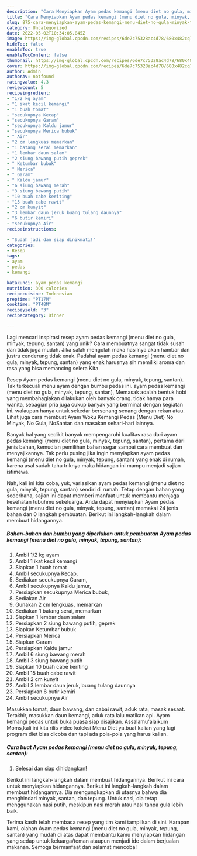 ```yaml
---
description: "Cara Menyiapkan Ayam pedas kemangi (menu diet no gula, minyak, tepung, santan) yang Bisa Manjain Lidah"
title: "Cara Menyiapkan Ayam pedas kemangi (menu diet no gula, minyak, tepung, santan) yang Bisa Manjain Lidah"
slug: 875-cara-menyiapkan-ayam-pedas-kemangi-menu-diet-no-gula-minyak-tepung-santan-yang-bisa-manjain-lidah
category: Uncategorized
date: 2022-05-02T10:34:05.845Z
image: https://img-global.cpcdn.com/recipes/6de7c75328ac4d78/680x482cq70/ayam-pedas-kemangi-menu-diet-no-gula-minyak-tepung-santan-foto-resep-utama.jpg
hideToc: false
enableToc: true
enableTocContent: false
thumbnail: https://img-global.cpcdn.com/recipes/6de7c75328ac4d78/680x482cq70/ayam-pedas-kemangi-menu-diet-no-gula-minyak-tepung-santan-foto-resep-utama.jpg
cover: https://img-global.cpcdn.com/recipes/6de7c75328ac4d78/680x482cq70/ayam-pedas-kemangi-menu-diet-no-gula-minyak-tepung-santan-foto-resep-utama.jpg
author: Admin
authorAv: notfound
ratingvalue: 4.3
reviewcount: 5
recipeingredient:
- "1/2 kg ayam"
- "1 ikat kecil kemangi"
- "1 buah tomat"
- "secukupnya Kecap"
- "secukupnya Garam"
- "secukupnya Kaldu jamur"
- "secukupnya Merica bubuk"
- " Air"
- "2 cm lengkuas memarkan"
- "1 batang serai memarkan"
- "1 lembar daun salam"
- "2 siung bawang putih geprek"
- " Ketumbar bubuk"
- " Merica"
- " Garam"
- " Kaldu jamur"
- "6 siung bawang merah"
- "3 siung bawang putih"
- "10 buah cabe keriting"
- "15 buah cabe rawit"
- "2 cm kunyit"
- "3 lembar daun jeruk buang tulang daunnya"
- "6 butir kemiri"
- "secukupnya Air"
recipeinstructions:

- "Sudah jadi dan siap dinikmati!"
categories:
- Resep
tags:
- ayam
- pedas
- kemangi

katakunci: ayam pedas kemangi 
nutrition: 300 calories
recipecuisine: Indonesian
preptime: "PT17M"
cooktime: "PT48M"
recipeyield: "3"
recipecategory: Dinner

---
```





Lagi mencari inspirasi resep ayam pedas kemangi (menu diet no gula, minyak, tepung, santan) yang unik? Cara membuatnya sangat tidak susah dan tidak juga mudah. Jika salah mengolah maka hasilnya akan hambar dan justru cenderung tidak enak. Padahal ayam pedas kemangi (menu diet no gula, minyak, tepung, santan) yang enak harusnya sih memiliki aroma dan rasa yang bisa memancing selera Kita.





Resep Ayam pedas kemangi (menu diet no gula, minyak, tepung, santan). Tak terkecuali menu ayam dengan bumbu pedas ini. ayam pedas kemangi (menu diet no gula, minyak, tepung, santan), Memasak adalah bentuk hobi yang membahagiakan dilakukan oleh banyak orang. tidak hanya para wanita, sebagian pria juga cukup banyak yang berminat dengan kegiatan ini. walaupun hanya untuk sekedar bersenang senang dengan rekan atau. Lihat juga cara membuat Ayam Woku Kemangi Pedas (Menu Diet) No Minyak, No Gula, NoSantan dan masakan sehari-hari lainnya.

Banyak hal yang sedikit banyak mempengaruhi kualitas rasa dari ayam pedas kemangi (menu diet no gula, minyak, tepung, santan), pertama dari jenis bahan, kemudian pemilihan bahan segar sampai cara membuat dan menyajikannya. Tak perlu pusing jika ingin menyiapkan ayam pedas kemangi (menu diet no gula, minyak, tepung, santan) yang enak di rumah, karena asal sudah tahu triknya maka hidangan ini mampu menjadi sajian istimewa.






Nah, kali ini kita coba, yuk, variasikan ayam pedas kemangi (menu diet no gula, minyak, tepung, santan) sendiri di rumah. Tetap dengan bahan yang sederhana, sajian ini dapat memberi manfaat untuk membantu menjaga kesehatan tubuhmu sekeluarga. Anda dapat menyiapkan Ayam pedas kemangi (menu diet no gula, minyak, tepung, santan) memakai 24 jenis bahan dan 0 langkah pembuatan. Berikut ini langkah-langkah dalam membuat hidangannya.

<!--inarticleads1-->

##### Bahan-bahan dan bumbu yang diperlukan untuk pembuatan Ayam pedas kemangi (menu diet no gula, minyak, tepung, santan):

1. Ambil 1/2 kg ayam
1. Ambil 1 ikat kecil kemangi
1. Siapkan 1 buah tomat
1. Ambil secukupnya Kecap,
1. Sediakan secukupnya Garam,
1. Ambil secukupnya Kaldu jamur,
1. Persiapkan secukupnya Merica bubuk,
1. Sediakan  Air
1. Gunakan 2 cm lengkuas, memarkan
1. Sediakan 1 batang serai, memarkan
1. Siapkan 1 lembar daun salam
1. Persiapkan 2 siung bawang putih, geprek
1. Siapkan  Ketumbar bubuk
1. Persiapkan  Merica
1. Siapkan  Garam
1. Persiapkan  Kaldu jamur
1. Ambil 6 siung bawang merah
1. Ambil 3 siung bawang putih
1. Siapkan 10 buah cabe keriting
1. Ambil 15 buah cabe rawit
1. Ambil 2 cm kunyit
1. Ambil 3 lembar daun jeruk, buang tulang daunnya
1. Persiapkan 6 butir kemiri
1. Ambil secukupnya Air


Masukkan tomat, daun bawang, dan cabai rawit, aduk rata, masak sesaat. Terakhir, masukkan daun kemangi, aduk rata lalu matikan api. Ayam kemangi pedas untuk buka puasa siap disajikan. Assalamu&#39;alaikum Moms,kali ini kita rilis video koleksi Menu Diet ya.buat kalian yang lagi program diet bisa dicoba dan tapi ada pola-pola yang harus kalian. 

<!--inarticleads2-->

##### Cara buat Ayam pedas kemangi (menu diet no gula, minyak, tepung, santan):


1. Selesai dan siap dihidangkan!

Berikut ini langkah-langkah dalam membuat hidangannya. Berikut ini cara untuk menyiapkan hidangannya. Berikut ini langkah-langkah dalam membuat hidangannya. Dia mengungkapkan di utasnya bahwa dia menghindari minyak, santan, dan tepung. Untuk nasi, dia tetap menggunakan nasi putih, meskipun nasi merah atau nasi tanpa gula lebih baik. 

Terima kasih telah membaca resep yang tim kami tampilkan di sini. Harapan kami, olahan Ayam pedas kemangi (menu diet no gula, minyak, tepung, santan) yang mudah di atas dapat membantu kamu menyiapkan hidangan yang sedap untuk keluarga/teman ataupun menjadi ide dalam berjualan makanan. Semoga bermanfaat dan selamat mencoba!
